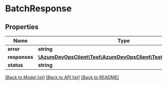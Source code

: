 # BatchResponse

## Properties
Name | Type | Description | Notes
------------ | ------------- | ------------- | -------------
**error** | **string** |  | [optional] 
**responses** | [**\AzureDevOpsClient\Test\AzureDevOpsClient\Test\Model\Response[]**](Response.md) |  | [optional] 
**status** | **string** |  | [optional] 

[[Back to Model list]](../README.md#documentation-for-models) [[Back to API list]](../README.md#documentation-for-api-endpoints) [[Back to README]](../README.md)


